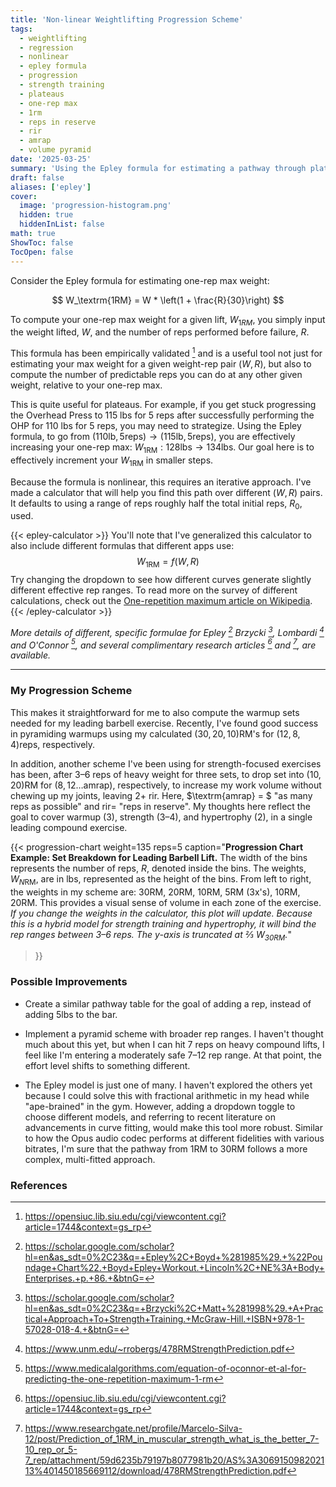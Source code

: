```yaml
---
title: 'Non-linear Weightlifting Progression Scheme'
tags:
  - weightlifting
  - regression
  - nonlinear
  - epley formula
  - progression
  - strength training
  - plateaus
  - one-rep max
  - 1rm
  - reps in reserve
  - rir
  - amrap
  - volume pyramid
date: '2025-03-25'
summary: 'Using the Epley formula for estimating a pathway through plateaus'
draft: false
aliases: ['epley']
cover:
  image: 'progression-histogram.png' 
  hidden: true
  hiddenInList: false
math: true
ShowToc: false
TocOpen: false
---
```


Consider the Epley formula for estimating one-rep max weight:

$$
W_\textrm{1RM} = W * \left(1 + \frac{R}{30}\right)
$$

To compute your one-rep max weight for a given lift, $W_{1RM}$, you simply input the weight lifted, $W$, and the number of reps performed before failure, $R$.

This formula has been empirically validated [^1] and is a useful tool not just for estimating your max weight for a given weight-rep pair $\left(W, R\right)$, but also to compute the number of predictable reps you can do at any other given weight, relative to your one-rep max.

This is quite useful for plateaus. For example, if you get stuck progressing the Overhead Press to 115 lbs for 5 reps after successfully performing the OHP for 110 lbs for 5 reps, you may need to strategize. Using the Epley formula, to go from $\left( 110\textrm{lb}, 5 \textrm{reps} \right) \rightarrow \left(115 \textrm{lb}, 5 \textrm{reps}\right)$, you are effectively increasing your one-rep max: $W_\textrm{1RM}: 128 \textrm{lbs} \rightarrow 134 \textrm{lbs}$. Our goal here is to effectively increment your $W_\textrm{1RM}$ in smaller steps.

Because the formula is nonlinear, this requires an iterative approach. I've made a calculator that will help you find this path over different $\left(W, R\right)$ pairs. It defaults to using a range of reps roughly half the total initial reps, $R_0$, used.

{{< epley-calculator >}}
You'll note that I've generalized this calculator to also include different formulas that different apps use:
$$
W_{\text{1RM}} = f(W, R)
$$
Try changing the dropdown to see how different curves generate slightly different effective rep ranges.  To read more on the survey of different calculations, check out the [One-repetition maximum article on Wikipedia](https://en.wikipedia.org/wiki/One-repetition_maximum).
{{< /epley-calculator >}}

*More details of different, specific formulae for Epley [^6] Brzycki [^2], Lombardi [^3] and O'Connor [^4], and several complimentary research articles [^1] and [^5], are available.*

<hr />

### My Progression Scheme

This makes it straightforward for me to also compute the warmup sets needed for my leading barbell exercise. Recently, I've found good success in pyramiding warmups using my calculated $\left(30, 20, 10\right)\textrm{RM}$'s for $\left(12, 8, 4\right) \textrm{reps}$, respectively.

In addition, another scheme I've been using for strength-focused exercises has been, after 3–6 reps of heavy weight for three sets, to drop set into $\left(10, 20\right)\textrm{RM}$ for $\left(8, 12\ldots\textrm{amrap}\right)$, respectively, to increase my work volume without chewing up my joints, leaving $\text{2+}$ $\textrm{rir}$. Here, $\textrm{amrap} = $ "as many reps as possible" and $\textrm{rir} =$ "reps in reserve". My thoughts here reflect the goal to cover warmup (3), strength (3–4), and hypertrophy (2), in a single leading compound exercise.

{{< progression-chart weight=135 
                      reps=5 
                      caption="<b>Progression Chart Example: Set Breakdown for Leading Barbell Lift.</b> The width of the bins represents the number of reps, $R$, denoted inside the bins. The weights, $W_{N\textrm{RM}}$, are in lbs, represented as the height of the bins. From left to right, the weights in my scheme are: 30RM, 20RM, 10RM, 5RM (3x's), 10RM, 20RM. This provides a visual sense of volume in each zone of the exercise. <i>If you change the weights in the calculator, this plot will update. Because this is a hybrid model for strength training and hypertrophy, it will bind the rep ranges between 3–6 reps. The $y$-axis is truncated at ⅔ $W_{\textrm{30RM}}$.</i>"
>}}

### Possible Improvements

* Create a similar pathway table for the goal of adding a rep, instead of adding $5 \textrm{lbs}$ to the bar.

* Implement a pyramid scheme with broader rep ranges. I haven't thought much about this yet, but when I can hit 7 reps on heavy compound lifts, I feel like I'm entering a moderately safe 7–12 rep range. At that point, the effort level shifts to something different.

* The Epley model is just one of many. I haven't explored the others yet because I could solve this with fractional arithmetic in my head while "ape-brained" in the gym. However, adding a dropdown toggle to choose different models, and referring to recent literature on advancements in curve fitting, would make this tool more robust. Similar to how the Opus audio codec performs at different fidelities with various bitrates, I'm sure that the pathway from 1RM to 30RM follows a more complex, multi-fitted approach.

### References

[^1]: https://opensiuc.lib.siu.edu/cgi/viewcontent.cgi?article=1744&context=gs_rp

[^2]: https://scholar.google.com/scholar?hl=en&as_sdt=0%2C23&q=+Brzycki%2C+Matt+%281998%29.+A+Practical+Approach+To+Strength+Training.+McGraw-Hill.+ISBN+978-1-57028-018-4.+&btnG=

[^3]: https://www.unm.edu/~rrobergs/478RMStrengthPrediction.pdf

[^4]: https://www.medicalalgorithms.com/equation-of-oconnor-et-al-for-predicting-the-one-repetition-maximum-1-rm

[^5]: https://www.researchgate.net/profile/Marcelo-Silva-12/post/Prediction_of_1RM_in_muscular_strength_what_is_the_better_7-10_rep_or_5-7_rep/attachment/59d6235b79197b8077981b20/AS%3A306915098202113%401450185669112/download/478RMStrengthPrediction.pdf

[^6]: https://scholar.google.com/scholar?hl=en&as_sdt=0%2C23&q=+Epley%2C+Boyd+%281985%29.+%22Poundage+Chart%22.+Boyd+Epley+Workout.+Lincoln%2C+NE%3A+Body+Enterprises.+p.+86.+&btnG=

